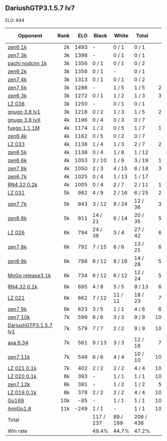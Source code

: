 ## DariushGTP3.1.5.7 lv7 ##

ELO: 844

Opponent | Rank | ELO | Black | White | Total | Win rate
---------|-----:|----:|-------|-------|-------|-------:
[zen6 1k](zen6%201k.md) | 2k | 1493 | - | 0 / 1 | 0 / 1 | 0.0%
[zen7 3k](zen7%203k.md) | 3k | 1398 | - | 0 / 1 | 0 / 1 | 0.0%
[pachi nodcnn 1k](pachi%20nodcnn%201k.md) | 3k | 1356 | 0 / 1 | 0 / 1 | 0 / 2 | 0.0%
[zen6 2k](zen6%202k.md) | 3k | 1356 | 0 / 1 | - | 0 / 1 | 0.0%
[zen7 4k](zen7%204k.md) | 3k | 1313 | 0 / 1 | 0 / 1 | 0 / 2 | 0.0%
[zen7 5k](zen7%205k.md) | 3k | 1286 | - | 1 / 5 | 1 / 5 | 20.0%
[zen6 3k](zen6%203k.md) | 3k | 1272 | 0 / 1 | 1 / 2 | 1 / 3 | 33.3%
[LZ 036](LZ%20036.md) | 3k | 1250 | - | 0 / 1 | 0 / 1 | 0.0%
[gnugo 3.8 lv1](gnugo%203.8%20lv1.md) | 3k | 1218 | 0 / 2 | 1 / 3 | 1 / 5 | 20.0%
[gnugo 3.8 lvX](gnugo%203.8%20lvX.md) | 4k | 1196 | 0 / 4 | 0 / 3 | 0 / 7 | 0.0%
[fuego 1.1 1M](fuego%201.1%201M.md) | 4k | 1174 | 1 / 2 | 0 / 5 | 1 / 7 | 14.3%
[zen6 4k](zen6%204k.md) | 4k | 1162 | 0 / 5 | 0 / 2 | 0 / 7 | 0.0%
[LZ 033](LZ%20033.md) | 4k | 1138 | 1 / 4 | 1 / 3 | 2 / 7 | 28.6%
[zen6 5k](zen6%205k.md) | 4k | 1138 | 0 / 4 | 1 / 8 | 1 / 12 | 8.3%
[zen6 6k](zen6%206k.md) | 4k | 1053 | 2 / 10 | 1 / 9 | 3 / 19 | 15.8%
[zen7 6k](zen7%206k.md) | 4k | 1050 | 2 / 3 | 4 / 15 | 6 / 18 | 33.3%
[zen6 7k](zen6%207k.md) | 4k | 1025 | 0 / 4 | 1 / 13 | 1 / 17 | 5.9%
[RN4.32 0.2k](RN4.32%200.2k.md) | 4k | 1005 | 0 / 4 | 2 / 7 | 2 / 11 | 18.2%
[LZ 031](LZ%20031.md) | 5k | 982 | 4 / 9 | 2 / 16 | 6 / 25 | 24.0%
[zen7 7k](zen7%207k.md) | 5k | 943 | 3 / 12 | 9 / 24 | 12 / 36 | 33.3%
[zen6 8k](zen6%208k.md) | 5k | 911 | 14 / 21 | 6 / 14 | 20 / 35 | 57.1%
[LZ 026](LZ%20026.md) | 6k | 794 | 24 / 38 | 3 / 4 | 27 / 42 | 64.3%
[zen7 8k](zen7%208k.md) | 6k | 792 | 7 / 15 | 6 / 6 | 13 / 21 | 61.9%
[zen6 9k](zen6%209k.md) | 6k | 788 | 6 / 12 | 8 / 16 | 14 / 28 | 50.0%
[MoGo release3 1k](MoGo%20release3%201k.md) | 6k | 734 | 6 / 12 | 6 / 12 | 12 / 24 | 50.0%
[RN4.32 0.1k](RN4.32%200.1k.md) | 6k | 695 | 4 / 8 | 5 / 5 | 9 / 13 | 69.2%
[LZ 021](LZ%20021.md) | 6k | 662 | 7 / 12 | 11 / 11 | 18 / 23 | 78.3%
[zen7 9k](zen7%209k.md) | 6k | 623 | 3 / 5 | 1 / 1 | 4 / 6 | 66.7%
[zen7 10k](zen7%2010k.md) | 7k | 599 | 6 / 6 | 3 / 3 | 9 / 9 | 100.0%
[DariushGTP3.1.5.7 lv1](DariushGTP3.1.5.7%20lv1.md) | 7k | 579 | 7 / 7 | 2 / 2 | 9 / 9 | 100.0%
[aya 6.34](aya%206.34.md) | 7k | 561 | 9 / 13 | 3 / 3 | 12 / 16 | 75.0%
[zen7 11k](zen7%2011k.md) | 7k | 549 | 6 / 6 | 4 / 4 | 10 / 10 | 100.0%
[LZ 021 0.1k](LZ%20021%200.1k.md) | 7k | 402 | 2 / 2 | 2 / 2 | 4 / 4 | 100.0%
[LZ 020 0.1k](LZ%20020%200.1k.md) | 8k | 393 | - | 1 / 1 | 1 / 1 | 100.0%
[zen7 12k](zen7%2012k.md) | 8k | 381 | - | 1 / 2 | 1 / 2 | 50.0%
[LZ 019 0.1k](LZ%20019%200.1k.md) | 8k | 378 | 2 / 2 | 2 / 2 | 4 / 4 | 100.0%
[Go169](Go169.md) | 10k | -85 | - | 1 / 1 | 1 / 1 | 100.0%
[AmiGo1.8](AmiGo1.8.md) | 11k | -249 | 1 / 1 | - | 1 / 1 | 100.0%
Total | | | 117 / 237 | 89 / 199 | 206 / 436 | 
Win rate| | | 49.4% | 44.7% | 47.2% | 
